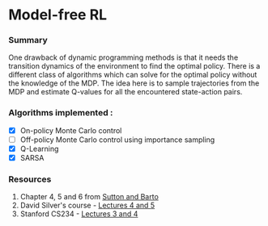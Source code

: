 # Model-free RL

### Summary
One drawback of dynamic programming methods is that it needs the transition dynamics of the environment to find the optimal policy. There is a different class of algorithms which can solve for the optimal policy without the knowledge of the MDP. The idea here is to sample trajectories from the MDP and estimate Q-values for all the encountered state-action pairs.

### Algorithms implemented :
- [x] On-policy Monte Carlo control
- [ ] Off-policy Monte Carlo control using importance sampling
- [x] Q-Learning
- [x] SARSA

### Resources
1. Chapter 4, 5 and 6 from [Sutton and Barto](http://incompleteideas.net/book/RLbook2020.pdf)
2. David Silver's course - [Lectures  4 and 5](https://www.youtube.com/playlist?list=PLqYmG7hTraZDM-OYHWgPebj2MfCFzFObQ)
3. Stanford CS234 - [Lectures 3 and 4](https://www.youtube.com/playlist?list=PLoROMvodv4rOSOPzutgyCTapiGlY2Nd8u) 
